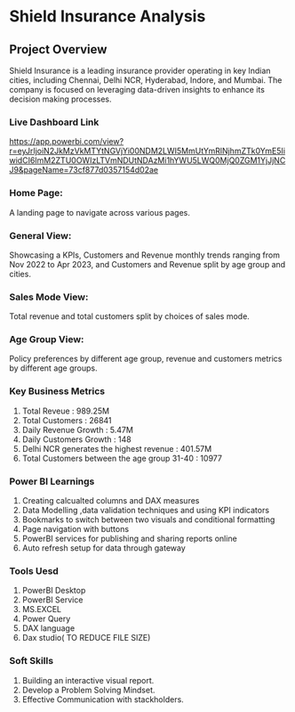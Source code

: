 # Shield Insurance Analysis

##  Project Overview
Shield Insurance is a leading insurance provider operating in key Indian cities, including Chennai, Delhi NCR, Hyderabad, Indore, and Mumbai. 
The company is focused on leveraging data-driven insights to enhance its decision making processes. 

### Live Dashboard Link 
https://app.powerbi.com/view?r=eyJrIjoiN2JkMzVkMTYtNGVjYi00NDM2LWI5MmUtYmRlNjhmZTk0YmE5IiwidCI6ImM2ZTU0OWIzLTVmNDUtNDAzMi1hYWU5LWQ0MjQ0ZGM1YjJjNCJ9&pageName=73cf877d0357154d02ae

### Home Page:
A landing page to navigate across various pages.

### General View:
Showcasing a KPIs, Customers and Revenue monthly trends ranging from Nov 2022 to Apr 2023, and Customers and Revenue split by age group and cities. 
    
### Sales Mode View: 
Total revenue and total customers split by choices of sales mode.

### Age Group View: 
Policy preferences by different age group, revenue and customers metrics by different age groups.

 ### Key Business Metrics
 1. Total Reveue : 989.25M
 2. Total Customers : 26841
 3. Daily Revenue Growth : 5.47M
 4. Daily Customers Growth : 148
 5. Delhi NCR generates the highest revenue : 401.57M
 6. Total Customers between the age group 31-40 : 10977

 ### Power BI Learnings
  1. Creating calcualted columns and DAX measures
  2. Data Modelling ,data validation techniques and using KPI indicators
  3. Bookmarks to switch between two visuals and conditional formatting
  4. Page navigation with buttons
  5. PowerBI services for publishing and sharing reports online
  6. Auto refresh setup for data through gateway

  ### Tools Uesd
  1. PowerBI Desktop
  2. PowerBI Service
  3. MS.EXCEL 
  4. Power Query
  5. DAX language
  6. Dax studio( TO REDUCE FILE SIZE)

  ### Soft Skills
 1. Building an interactive visual report.
 2. Develop a Problem Solving Mindset.
 3. Effective Communication with stackholders.
